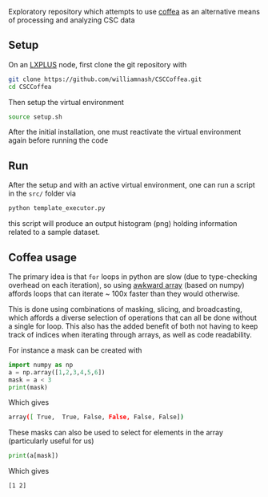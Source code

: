 Exploratory repository which attempts to use [coffea](https://coffeateam.github.io/coffea/index.html) as an alternative means of processing and analyzing CSC data

## Setup

On an [LXPLUS](https://information-technology.web.cern.ch/book/lxplus-service/lxplus-guide) node, first clone the git repository with

```bash
git clone https://github.com/williamnash/CSCCoffea.git
cd CSCCoffea
```
Then setup the virtual environment

```bash
source setup.sh
```

After the initial installation, one must reactivate the virtual environment again before running the code

## Run

After the setup and with an active virtual environment, one can run a script in the `src/` folder via

```bash
python template_executor.py
```

this script will produce an output histogram (png) holding information related to a sample dataset.


## Coffea usage
The primary idea is that `for` loops in python are slow (due to type-checking overhead on each iteration), so using [awkward array](https://awkward-array.readthedocs.io/en/latest/) (based on numpy) affords loops that can iterate ~ 100x faster than they would otherwise.

This is done using combinations of masking, slicing, and broadcasting, which affords a diverse selection of operations that can all be done without a single for loop. This also has the added benefit of both not having to keep track of indices when iterating through arrays, as well as code readability.

For instance a mask can be created with

```python
import numpy as np
a = np.array([1,2,3,4,5,6])
mask = a < 3
print(mask)
```
Which gives
```bash
array([ True,  True, False, False, False, False])
```
These masks can also be used to select for elements in the array (particularly useful for us)

```python
print(a[mask])
```

Which gives

```bash
[1 2]
```
